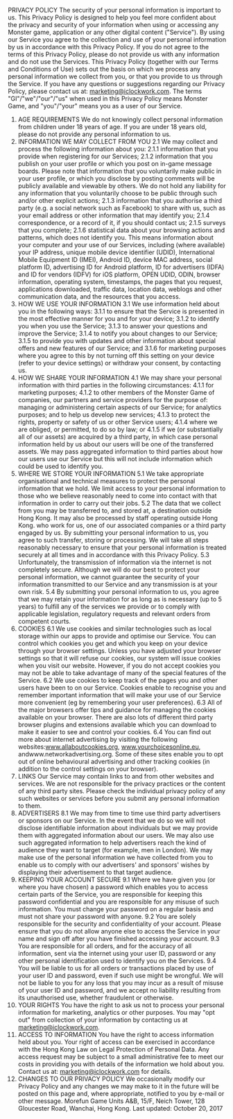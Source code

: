 PRIVACY POLICY
The security of your personal information is important to us. This Privacy Policy is designed to help you feel more confident about the privacy and security of your information when using or accessing any Monster game, application or any other digital content ("Service").
By using our Service you agree to the collection and use of your personal information by us in accordance with this Privacy Policy. If you do not agree to the terms of this Privacy Policy, please do not provide us with any information and do not use the Services.
This Privacy Policy (together with our Terms and Conditions of Use) sets out the basis on which we process any personal information we collect from you, or that you provide to us through the Service.
If you have any questions or suggestions regarding our Privacy Policy, please contact us at: marketing@iclockwork.com.
The terms "GI"/"we"/"our"/"us" when used in this Privacy Policy means Monster Game, and "you"/"your" means you as a user of our Service.
1. AGE REQUIREMENTS
We do not knowingly collect personal information from children under 18 years of age. If you are under 18 years old, please do not provide any personal information to us.
2. INFORMATION WE MAY COLLECT FROM YOU
2.1 We may collect and process the following information about you:
2.1.1 information that you provide when registering for our Services;
2.1.2 information that you publish on your user profile or which you post on in-game message boards. Please note that information that you voluntarily make public in your user profile, or which you disclose by posting comments will be publicly available and viewable by others. We do not hold any liability for any information that you voluntarily choose to be public through such and/or other explicit actions;
2.1.3 information that you authorise a third party (e.g. a social network such as Facebook) to share with us, such as your email address or other information that may identify you;
2.1.4 correspondence, or a record of it, if you should contact us;
2.1.5 surveys that you complete;
2.1.6 statistical data about your browsing actions and patterns, which does not identify you. This means information about your computer and your use of our Services, including (where available) your IP address, unique mobile device identifier (UDID), International Mobile Equipment ID (IMEI), Android ID, device MAC address, social platform ID, advertising ID for Android platform, ID for advertisers (IDFA) and ID for vendors (IDFV) for iOS platform, OPEN UDID, ODIN, browser information, operating system, timestamps, the pages that you request, applications downloaded, traffic data, location data, weblogs and other communication data, and the resources that you access.
3. HOW WE USE YOUR INFORMATION
3.1 We use information held about you in the following ways:
3.1.1 to ensure that the Service is presented in the most effective manner for you and for your device;
3.1.2 to identify you when you use the Service;
3.1.3 to answer your questions and improve the Service;
3.1.4 to notify you about changes to our Service;
3.1.5 to provide you with updates and other information about special offers and new features of our Service; and
3.1.6 for marketing purposes where you agree to this by not turning off this setting on your device (refer to your device settings) or withdraw your consent, by contacting us.
4. HOW WE SHARE YOUR INFORMATION
4.1 We may share your personal information with third parties in the following circumstances:
4.1.1 for marketing purposes;
4.1.2 to other members of the Monster Game of companies, our partners and service providers for the purpose of: managing or administering certain aspects of our Service; for analytics purposes; and to help us develop new services;
4.1.3 to protect the rights, property or safety of us or other Service users;
4.1.4 where we are obliged, or permitted, to do so by law; or
4.1.5 if we (or substantially all of our assets) are acquired by a third party, in which case personal information held by us about our users will be one of the transferred assets.
We may pass aggregated information to third parties about how our users use our Service but this will not include information which could be used to identify you.
5. WHERE WE STORE YOUR INFORMATION
5.1 We take appropriate organisational and technical measures to protect the personal information that we hold. We limit access to your personal information to those who we believe reasonably need to come into contact with that information in order to carry out their jobs.
5.2 The data that we collect from you may be transferred to, and stored at, a destination outside Hong Kong. It may also be processed by staff operating outside Hong Kong. who work for us, one of our associated companies or a third party engaged by us. By submitting your personal information to us, you agree to such transfer, storing or processing. We will take all steps reasonably necessary to ensure that your personal information is treated securely at all times and in accordance with this Privacy Policy.
5.3 Unfortunately, the transmission of information via the internet is not completely secure. Although we will do our best to protect your personal information, we cannot guarantee the security of your information transmitted to our Service and any transmission is at your own risk.
5.4 By submitting your personal information to us, you agree that we may retain your information for as long as is necessary (up to 5 years) to fulfill any of the services we provide or to comply with applicable legislation, regulatory requests and relevant orders from competent courts.
6. COOKIES
6.1 We use cookies and similar technologies such as local storage within our apps to provide and optimise our Service. You can control which cookies you get and which you keep on your device through your browser settings. Unless you have adjusted your browser settings so that it will refuse our cookies, our system will issue cookies when you visit our website. However, if you do not accept cookies you may not be able to take advantage of many of the special features of the Service.
6.2 We use cookies to keep track of the pages you and other users have been to on our Service. Cookies enable to recognise you and remember important information that will make your use of our Service more convenient (eg by remembering your user preferences).
6.3 All of the major browsers offer tips and guidance for managing the cookies available on your browser. There are also lots of different third party browser plugins and extensions available which you can download to make it easier to see and control your cookies.
6.4 You can find out more about internet advertising by visiting the following websites:www.allaboutcookies.org, www.yourchoicesonline.eu, andwww.networkadvertising.org. Some of these sites enable you to opt out of online behavioural advertising and other tracking cookies (in addition to the control settings on your browser).
7. LINKS
Our Service may contain links to and from other websites and services. We are not responsible for the privacy practices or the content of any third party sites. Please check the individual privacy policy of any such websites or services before you submit any personal information to them.
8. ADVERTISERS
8.1 We may from time to time use third party advertisers or sponsors on our Service. In the event that we do so we will not disclose identifiable information about individuals but we may provide them with aggregated information about our users. We may also use such aggregated information to help advertisers reach the kind of audience they want to target (for example, men in London). We may make use of the personal information we have collected from you to enable us to comply with our advertisers' and sponsors' wishes by displaying their advertisement to that target audience.
9. KEEPING YOUR ACCOUNT SECURE
9.1 Where we have given you (or where you have chosen) a password which enables you to access certain parts of the Service, you are responsible for keeping this password confidential and you are responsible for any misuse of such information. You must change your password on a regular basis and must not share your password with anyone.
9.2 You are solely responsible for the security and confidentiality of your account. Please ensure that you do not allow anyone else to access the Service in your name and sign off after you have finished accessing your account.
9.3 You are responsible for all orders, and for the accuracy of all information, sent via the internet using your user ID, password or any other personal identification used to identify you on the Services.
9.4 You will be liable to us for all orders or transactions placed by use of your user ID and password, even if such use might be wrongful. We will not be liable to you for any loss that you may incur as a result of misuse of your user ID and password, and we accept no liability resulting from its unauthorised use, whether fraudulent or otherwise.
10. YOUR RIGHTS
You have the right to ask us not to process your personal information for marketing, analytics or other purposes. You may "opt out" from collection of your information by contacting us at marketing@iclockwork.com.
11. ACCESS TO INFORMATION
You have the right to access information held about you. Your right of access can be exercised in accordance with the Hong Kong Law on Legal Protection of Personal Data. Any access request may be subject to a small administrative fee to meet our costs in providing you with details of the information we hold about you. Contact us at: marketing@iclockwork.com for details.
12. CHANGES TO OUR PRIVACY POLICY
We occasionally modify our Privacy Policy and any changes we may make to it in the future will be posted on this page and, where appropriate, notified to you by e-mail or other message.
Morefun Game
Units A&B, 15/F, Neich Tower, 128 Gloucester Road, Wanchai, Hong Kong.
Last updated: October 20, 2017